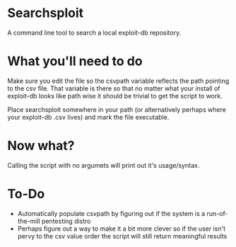 Searchsploit
============

A command line tool to search a local exploit-db repository.


What you'll need to do
======================

Make sure you edit the file so the csvpath variable reflects the path pointing to the csv file. That variable is there so that no matter what your install of exploit-db looks like path wise it should be trivial to get the script to work.

Place searchsploit somewhere in your path (or alternatively perhaps where your exploit-db .csv lives) and mark the file executable.


Now what?
=========

Calling the script with no argumets will print out it's usage/syntax.


To-Do
=====
- Automatically populate csvpath by figuring out if the system is a run-of-the-mill pentesting distro
- Perhaps figure out a way to make it a bit more clever so if the user isn't pervy to the csv value order the script will still return meaningful results

